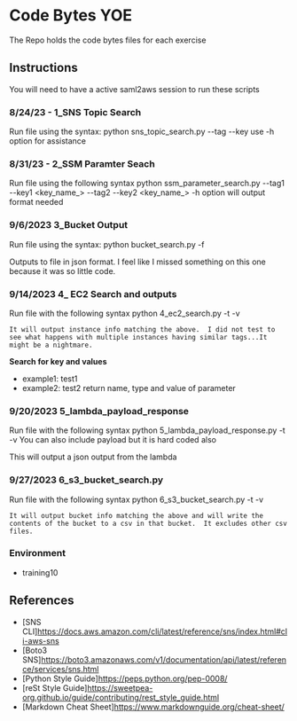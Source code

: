 # Code Bytes YOE

The Repo holds the code bytes files for each exercise

## Instructions

You will need to have a active saml2aws session to run these scripts

### 8/24/23 - 1_SNS Topic Search
Run file using the syntax: 
    python sns_topic_search.py --tag <tag> --key <name>
    use -h option for assistance

### 8/31/23 - 2_SSM Paramter Seach
Run file using the following syntax
    python ssm_parameter_search.py --tag1 <tag> --key1 <key_name_> --tag2 <tag> --key2 <key_name_>
    -h option will output format needed

### 9/6/2023 3_Bucket Output
Run file using the syntax:
    python bucket_search.py -f <filename>

Outputs to file in json format.  I feel like I missed something on this one because it was so little code.

### 9/14/2023 4_ EC2 Search and outputs
Run file with the following syntax 
    python 4_ec2_search.py -t <tag> -v <value>

    It will output instance info matching the above.  I did not test to see what happens with multiple instances having similar tags...It might be a nightmare.

**Search for key and values**
- example1: test1
- example2: test2
return name, type and value of parameter

### 9/20/2023 5_lambda_payload_response
Run file with the following syntax 
    python 5_lambda_payload_response.py -t <tag> -v <value>
    You can also include payload but it is hard coded also

This will output a json output from the lambda

### 9/27/2023 6_s3_bucket_search.py
Run file with the following syntax 
    python 6_s3_bucket_search.py -t <tag> -v <value>

    It will output bucket info matching the above and will write the contents of the bucket to a csv in that bucket.  It excludes other csv files.


### Environment

- training10

## References

- [SNS CLI]https://docs.aws.amazon.com/cli/latest/reference/sns/index.html#cli-aws-sns
- [Boto3 SNS]https://boto3.amazonaws.com/v1/documentation/api/latest/reference/services/sns.html
- [Python Style Guide]https://peps.python.org/pep-0008/
- [reSt Style Guide]https://sweetpea-org.github.io/guide/contributing/rest_style_guide.html
- [Markdown Cheat Sheet]https://www.markdownguide.org/cheat-sheet/